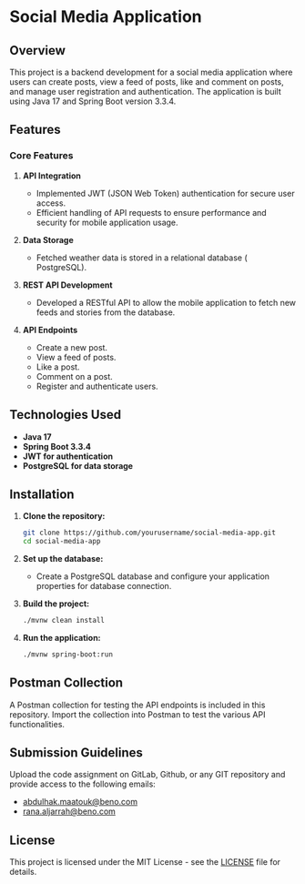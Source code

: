 # Social Media Application

## Overview

This project is a backend development for a social media application where users can create posts, view a feed of posts, like and comment on posts, and manage user registration and authentication. The application is built using Java 17 and Spring Boot version 3.3.4.

## Features

### Core Features

1. **API Integration**
   - Implemented JWT (JSON Web Token) authentication for secure user access.
   - Efficient handling of API requests to ensure performance and security for mobile application usage.

2. **Data Storage**
   - Fetched weather data is stored in a relational database ( PostgreSQL).

3. **REST API Development**
   - Developed a RESTful API to allow the mobile application to fetch new feeds and stories from the database.

4. **API Endpoints**
   - Create a new post.
   - View a feed of posts.
   - Like a post.
   - Comment on a post.
   - Register and authenticate users.


## Technologies Used

- **Java 17**
- **Spring Boot 3.3.4**
- **JWT for authentication**
- **PostgreSQL for data storage**

## Installation

1. **Clone the repository:**
   ```bash
   git clone https://github.com/yourusername/social-media-app.git
   cd social-media-app
   ```

2. **Set up the database:**
   - Create a PostgreSQL database and configure your application properties for database connection.

3. **Build the project:**
   ```bash
   ./mvnw clean install
   ```

4. **Run the application:**
   ```bash
   ./mvnw spring-boot:run
   ```

## Postman Collection

A Postman collection for testing the API endpoints is included in this repository. Import the collection into Postman to test the various API functionalities.

## Submission Guidelines

Upload the code assignment on GitLab, Github, or any GIT repository and provide access to the following emails:
- abdulhak.maatouk@beno.com
- rana.aljarrah@beno.com

## License

This project is licensed under the MIT License - see the [LICENSE](LICENSE) file for details.